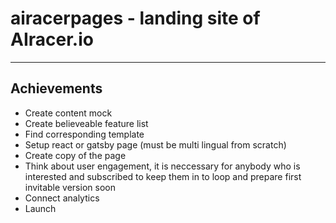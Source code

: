 # airacerpages - landing site of AIracer.io
---
## Achievements
* Create content mock
* Create believeable feature list
* Find corresponding template
* Setup react or gatsby page (must be multi lingual from scratch)
* Create copy of the page
* Think about user engagement, it is neccessary for anybody who is interested and subscribed to keep them in to loop and prepare first invitable version soon
* Connect analytics
* Launch
